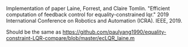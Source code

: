 Implementation of paper Laine, Forrest, and Claire Tomlin. "Efficient computation of feedback control for equality-constrained lqr." 2019 International Conference on Robotics and Automation (ICRA). IEEE, 2019.

Should be the same as https://github.com/paulyang1990/equality-constraint-LQR-compare/blob/master/ecLQR_laine.m
